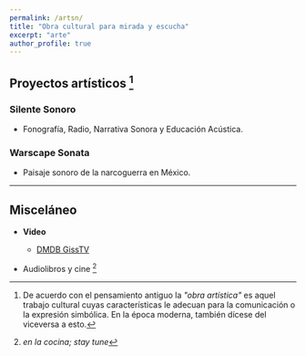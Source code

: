 ```yaml
---
permalink: /artsn/
title: "Obra cultural para mirada y escucha"
excerpt: "arte"
author_profile: true
---
```


## Proyectos artísticos [^1]

### Silente Sonoro 

 - Fonografía, Radio, Narrativa Sonora y Educación Acústica.

### Warscape Sonata

 - Paisaje sonoro de la narcoguerra en México.

---

## Misceláneo

- __Video__
	- [DMDB GissTV](http://giss.tv/dmmdb/index.php?channel=vlax "Kill TV! LOL")
 
- Audiolibros y cine [^2]


[^1]: De acuerdo con el pensamiento antiguo la _"obra artística"_ es aquel trabajo cultural cuyas características le adecuan para la comunicación o la expresión simbólica. En la época moderna, también dícese del viceversa a esto.

[^2]: _en la cocina; stay tune_
